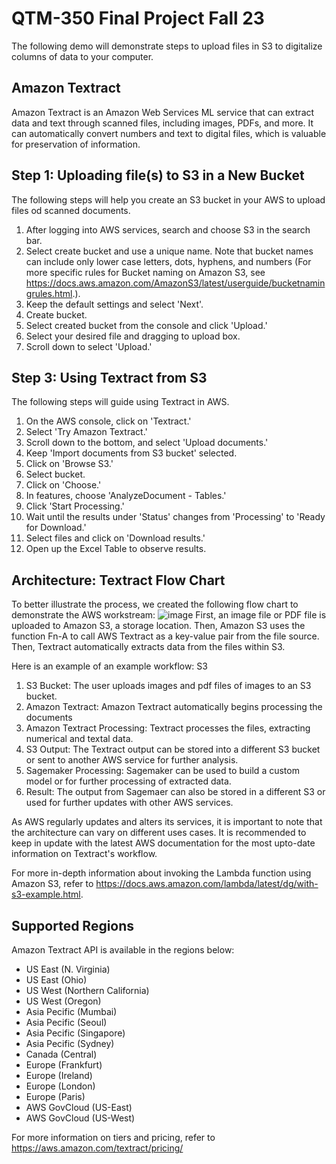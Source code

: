 # QTM-350 Final Project Fall 23
The following demo will demonstrate steps to upload files in S3 to digitalize columns of data to your computer.

## Amazon Textract
Amazon Textract is an Amazon Web Services ML service that can extract data and text through scanned files, including images, PDFs, and more. It can automatically convert numbers and text to digital files, which is valuable for preservation of information. 

## Step 1: Uploading file(s) to S3 in a New Bucket
The following steps will help you create an S3 bucket in your AWS to upload files od scanned documents.
1. After logging into AWS services, search and choose S3 in the search bar.
2. Select create bucket and use a unique name. Note that bucket names can include only lower case letters, dots, hyphens, and numbers (For more specific rules for Bucket naming on Amazon S3, see https://docs.aws.amazon.com/AmazonS3/latest/userguide/bucketnamingrules.html.).
3. Keep the default settings and select 'Next'.
4. Create bucket.
5. Select created bucket from the console and click 'Upload.'
6. Select your desired file and dragging to upload box.
7. Scroll down to select 'Upload.'

## Step 3: Using Textract from S3
The following steps will guide using Textract in AWS.
1. On the AWS console, click on 'Textract.'
2. Select 'Try Amazon Textract.'
3. Scroll down to the bottom, and select 'Upload documents.'
4. Keep 'Import documents from S3 bucket' selected.
5. Click on 'Browse S3.'
6. Select bucket.
7. Click on 'Choose.'
8. In features, choose 'AnalyzeDocument - Tables.'
9. Click 'Start Processing.'
10. Wait until the results under 'Status' changes from 'Processing' to 'Ready for Download.'
11. Select files and click on 'Download results.'
12. Open up the Excel Table to observe results.


## Architecture: Textract Flow Chart
To better illustrate the process, we created the following flow chart to demonstrate the AWS workstream:
![image](https://github.com/h1kim/QTM-350-Final-Project/assets/92637998/c6b1f559-e406-4284-8ef5-a6905ade92ab)
First, an image file or PDF file is uploaded to Amazon S3, a storage location. Then, Amazon S3 uses the function Fn-A to call AWS Textract as a key-value pair from the file source. Then, Textract automatically extracts data from the files within S3. 

Here is an example of an example workflow:
S3
1. S3 Bucket: The user uploads images and pdf files of images to an S3 bucket.
2. Amazon Textract: Amazon Textract automatically begins processing the documents
3. Amazon Textract Processing: Textract processes the files, extracting numerical and textal data.
4. S3 Output: The Textract output can be stored into a different S3 bucket or sent to another AWS service for further analysis.
5. Sagemaker Processing: Sagemaker can be used to build a custom model or for further processing of extracted data.
6. Result: The output from Sagemaer can also be stored in a different S3 or used for further updates with other AWS services.

As AWS regularly updates and alters its services, it is important to note that the architecture can vary on different uses cases. It is recommended to keep in update with the latest AWS documentation for the most upto-date information on Textract's workflow. 

For more in-depth information about invoking the Lambda function using Amazon S3, refer to https://docs.aws.amazon.com/lambda/latest/dg/with-s3-example.html.
## Supported Regions
Amazon Textract API is available in the regions below:
- US East (N. Virginia)
- US East (Ohio)
- US West (Northern California)
- US West (Oregon)
- Asia Pecific (Mumbai)
- Asia Pecific (Seoul)
- Asia Pecific (Singapore)
- Asia Pecific (Sydney)
- Canada (Central)
- Europe (Frankfurt)
- Europe (Ireland)
- Europe (London)
- Europe (Paris)
- AWS GovCloud (US-East)
- AWS GovCloud (US-West)

For more information on tiers and pricing, refer to https://aws.amazon.com/textract/pricing/
